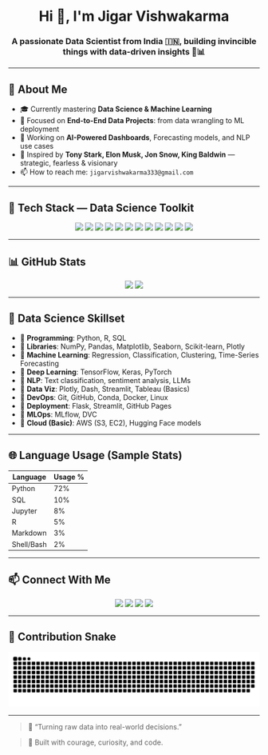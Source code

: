 <h1 align="center">Hi 👋, I'm Jigar Vishwakarma</h1>
<h3 align="center">A passionate Data Scientist from India 🇮🇳, building invincible things with data-driven insights 🧠📊</h3>

---

## 📌 About Me

- 🎓 Currently mastering **Data Science & Machine Learning**
- 💼 Focused on **End-to-End Data Projects**: from data wrangling to ML deployment
- 🔭 Working on **AI-Powered Dashboards**, Forecasting models, and NLP use cases
- 🧠 Inspired by **Tony Stark, Elon Musk, Jon Snow, King Baldwin** — strategic, fearless & visionary
- 📫 How to reach me: `jigarvishwakarma333@gmail.com`

---

## 🚀 Tech Stack — Data Science Toolkit


<p align="center">
  <img src="https://cdn.jsdelivr.net/gh/devicons/devicon/icons/python/python-original.svg" height="40" />
  <img src="https://cdn.jsdelivr.net/gh/devicons/devicon/icons/r/r-original.svg" height="40" />
  <img src="https://cdn.jsdelivr.net/gh/devicons/devicon/icons/numpy/numpy-original.svg" height="40" />
  <img src="https://cdn.jsdelivr.net/gh/devicons/devicon/icons/pandas/pandas-original.svg" height="40" />
  <img src="https://cdn.jsdelivr.net/gh/devicons/devicon/icons/tensorflow/tensorflow-original.svg" height="40" />
  <img src="https://cdn.jsdelivr.net/gh/devicons/devicon/icons/pytorch/pytorch-original.svg" height="40" />
  <img src="https://cdn.jsdelivr.net/gh/devicons/devicon/icons/jupyter/jupyter-original.svg" height="40" />
  <img src="https://cdn.jsdelivr.net/gh/devicons/devicon/icons/git/git-original.svg" height="40" />
  <img src="https://cdn.jsdelivr.net/gh/devicons/devicon/icons/github/github-original.svg" height="40" />
  <img src="https://cdn.jsdelivr.net/gh/devicons/devicon/icons/vscode/vscode-original.svg" height="40" />
  <img src="https://cdn.jsdelivr.net/gh/devicons/devicon/icons/linux/linux-original.svg" height="40" />
  <img src="https://cdn.jsdelivr.net/gh/devicons/devicon/icons/docker/docker-original.svg" height="40" />
</p>

---

## 📊 GitHub Stats

<p align="center">
  <img src="https://github-readme-stats.vercel.app/api?username=Jigarvishwakarma&show_icons=true&theme=radical" />
  <img src="https://github-readme-stats.vercel.app/api/top-langs/?username=Jigarvishwakarma&layout=compact&theme=radical" />
</p>

---

## 🧠 Data Science Skillset

- 🔹 **Programming**: Python, R, SQL
- 🔹 **Libraries**: NumPy, Pandas, Matplotlib, Seaborn, Scikit-learn, Plotly
- 🔹 **Machine Learning**: Regression, Classification, Clustering, Time-Series Forecasting
- 🔹 **Deep Learning**: TensorFlow, Keras, PyTorch
- 🔹 **NLP**: Text classification, sentiment analysis, LLMs
- 🔹 **Data Viz**: Plotly, Dash, Streamlit, Tableau (Basics)
- 🔹 **DevOps**: Git, GitHub, Conda, Docker, Linux
- 🔹 **Deployment**: Flask, Streamlit, GitHub Pages
- 🔹 **MLOps**: MLflow, DVC
- 🔹 **Cloud (Basic)**: AWS (S3, EC2), Hugging Face models

---

## 🌐 Language Usage (Sample Stats)

| Language     | Usage % |
|--------------|---------|
| Python       | 72%     |
| SQL          | 10%     |
| Jupyter      | 8%      |
| R            | 5%      |
| Markdown     | 3%      |
| Shell/Bash   | 2%      |

---

## 📫 Connect With Me

<p align="center">
  <a href="mailto:jigarvishwakarma333@gmail.com"><img src="https://img.shields.io/badge/Gmail-D14836?style=for-the-badge&logo=gmail&logoColor=white"/></a>
  <a href="https://linkedin.com/in/jigarvishwakarma"><img src="https://img.shields.io/badge/LinkedIn-0077B5?style=for-the-badge&logo=linkedin&logoColor=white"/></a>
  <a href="#"><img src="https://img.shields.io/badge/Instagram-E4405F?style=for-the-badge&logo=instagram&logoColor=white"/></a>
  <a href="#"><img src="https://img.shields.io/badge/YouTube-FF0000?style=for-the-badge&logo=youtube&logoColor=white"/></a>
</p>

---

## 🐍 Contribution Snake

<p align="center">
  <img src="https://github.com/Platane/snk/raw/output/github-contribution-grid-snake.svg" alt="Snake animation" />
</p>

---

> 🧠 “Turning raw data into real-world decisions.”

> 💪 Built with courage, curiosity, and code.
